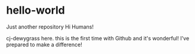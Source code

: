 # hello-world
Just another repository
Hi Humans!

cj-dewygrass here. this is the first time with Github and it's wonderful! I've prepared to make a difference!
